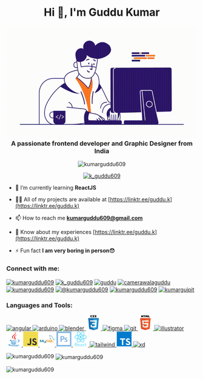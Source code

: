 <!--
**kumarguddu609/kumarguddu609** is a ✨ _special_ ✨ repository because its `README.md` (this file) appears on your GitHub profile.

Here are some ideas to get you started:

- 🔭 I’m currently working on ...
- 🌱 I’m currently learning ...
- 👯 I’m looking to collaborate on ...
- 🤔 I’m looking for help with ...
- 💬 Ask me about ...
- 📫 How to reach me: ...
- 😄 Pronouns: ...
- ⚡ Fun fact: ...
-->
<h1 align="center">Hi 👋, I'm Guddu Kumar</h1>
<img src="./gif.gif" align="right" alt="profile-gif" height="300px">
<h3 align="center">A passionate frontend developer and Graphic Designer from India</h3>

<p align="center"> <img src="https://komarev.com/ghpvc/?username=kumarguddu609&label=Profile%20views&color=0e75b6&style=flat" alt="kumarguddu609" /> </p>

<p align="center"> <a href="https://twitter.com/k_guddu609" target="blank"><img src="https://img.shields.io/twitter/follow/k_guddu609?logo=twitter&style=for-the-badge" alt="k_guddu609" /></a> </p>

- 🌱 I’m currently learning **ReactJS**

- 👨‍💻 All of my projects are available at [https://linktr.ee/guddu.k](https://linktr.ee/guddu.k)

- 📫 How to reach me **kumarguddu609@gmail.com**

- 📄 Know about my experiences [https://linktr.ee/guddu.k](https://linktr.ee/guddu.k)

- ⚡ Fun fact **I am very boring in person😯**

<h3 align="left">Connect with me:</h3>
<p align="left">
<a href="https://codepen.io/kumarguddu609" target="blank"><img align="center" src="https://raw.githubusercontent.com/rahuldkjain/github-profile-readme-generator/master/src/images/icons/Social/codepen.svg" alt="kumarguddu609" height="30" width="40" /></a>
<a href="https://twitter.com/k_guddu609" target="blank"><img align="center" src="https://raw.githubusercontent.com/rahuldkjain/github-profile-readme-generator/master/src/images/icons/Social/twitter.svg" alt="k_guddu609" height="30" width="40" /></a>
<a href="https://linkedin.com/in/guddu" target="blank"><img align="center" src="https://raw.githubusercontent.com/rahuldkjain/github-profile-readme-generator/master/src/images/icons/Social/linked-in-alt.svg" alt="guddu" height="30" width="40" /></a>
<a href="https://instagram.com/camerawalaguddu" target="blank"><img align="center" src="https://raw.githubusercontent.com/rahuldkjain/github-profile-readme-generator/master/src/images/icons/Social/instagram.svg" alt="camerawalaguddu" height="30" width="40" /></a>
<a href="https://www.codechef.com/users/kumarguddu609" target="blank"><img align="center" src="https://cdn.jsdelivr.net/npm/simple-icons@3.1.0/icons/codechef.svg" alt="kumarguddu609" height="30" width="40" /></a>
<a href="https://www.hackerrank.com/@kumarguddu609" target="blank"><img align="center" src="https://raw.githubusercontent.com/rahuldkjain/github-profile-readme-generator/master/src/images/icons/Social/hackerrank.svg" alt="@kumarguddu609" height="30" width="40" /></a>
<a href="https://www.leetcode.com/kumarguddu609" target="blank"><img align="center" src="https://raw.githubusercontent.com/rahuldkjain/github-profile-readme-generator/master/src/images/icons/Social/leet-code.svg" alt="kumarguddu609" height="30" width="40" /></a>
<a href="https://auth.geeksforgeeks.org/user/kumargujpit" target="blank"><img align="center" src="https://raw.githubusercontent.com/rahuldkjain/github-profile-readme-generator/master/src/images/icons/Social/geeks-for-geeks.svg" alt="kumargujpit" height="30" width="40" /></a>
</p>

<h3 align="left">Languages and Tools:</h3>
<p align="left"> <a href="https://angular.io" target="_blank" rel="noreferrer"> <img src="https://angular.io/assets/images/logos/angular/angular.svg" alt="angular" width="40" height="40"/> </a> <a href="https://www.arduino.cc/" target="_blank" rel="noreferrer"> <img src="https://cdn.worldvectorlogo.com/logos/arduino-1.svg" alt="arduino" width="40" height="40"/> </a> <a href="https://www.blender.org/" target="_blank" rel="noreferrer"> <img src="https://download.blender.org/branding/community/blender_community_badge_white.svg" alt="blender" width="40" height="40"/> </a> <a href="https://www.w3schools.com/css/" target="_blank" rel="noreferrer"> <img src="https://raw.githubusercontent.com/devicons/devicon/master/icons/css3/css3-original-wordmark.svg" alt="css3" width="40" height="40"/> </a> <a href="https://www.figma.com/" target="_blank" rel="noreferrer"> <img src="https://www.vectorlogo.zone/logos/figma/figma-icon.svg" alt="figma" width="40" height="40"/> </a> <a href="https://git-scm.com/" target="_blank" rel="noreferrer"> <img src="https://www.vectorlogo.zone/logos/git-scm/git-scm-icon.svg" alt="git" width="40" height="40"/> </a> <a href="https://www.w3.org/html/" target="_blank" rel="noreferrer"> <img src="https://raw.githubusercontent.com/devicons/devicon/master/icons/html5/html5-original-wordmark.svg" alt="html5" width="40" height="40"/> </a> <a href="https://www.adobe.com/in/products/illustrator.html" target="_blank" rel="noreferrer"> <img src="https://www.vectorlogo.zone/logos/adobe_illustrator/adobe_illustrator-icon.svg" alt="illustrator" width="40" height="40"/> </a> <a href="https://www.java.com" target="_blank" rel="noreferrer"> <img src="https://raw.githubusercontent.com/devicons/devicon/master/icons/java/java-original.svg" alt="java" width="40" height="40"/> </a> <a href="https://developer.mozilla.org/en-US/docs/Web/JavaScript" target="_blank" rel="noreferrer"> <img src="https://raw.githubusercontent.com/devicons/devicon/master/icons/javascript/javascript-original.svg" alt="javascript" width="40" height="40"/> </a> <a href="https://www.mysql.com/" target="_blank" rel="noreferrer"> <img src="https://raw.githubusercontent.com/devicons/devicon/master/icons/mysql/mysql-original-wordmark.svg" alt="mysql" width="40" height="40"/> </a> <a href="https://www.photoshop.com/en" target="_blank" rel="noreferrer"> <img src="https://raw.githubusercontent.com/devicons/devicon/master/icons/photoshop/photoshop-line.svg" alt="photoshop" width="40" height="40"/> </a> <a href="https://reactjs.org/" target="_blank" rel="noreferrer"> <img src="https://raw.githubusercontent.com/devicons/devicon/master/icons/react/react-original-wordmark.svg" alt="react" width="40" height="40"/> </a> <a href="https://tailwindcss.com/" target="_blank" rel="noreferrer"> <img src="https://www.vectorlogo.zone/logos/tailwindcss/tailwindcss-icon.svg" alt="tailwind" width="40" height="40"/> </a> <a href="https://www.typescriptlang.org/" target="_blank" rel="noreferrer"> <img src="https://raw.githubusercontent.com/devicons/devicon/master/icons/typescript/typescript-original.svg" alt="typescript" width="40" height="40"/> </a> <a href="https://www.adobe.com/products/xd.html" target="_blank" rel="noreferrer"> <img src="https://cdn.worldvectorlogo.com/logos/adobe-xd.svg" alt="xd" width="40" height="40"/> </a> </p>

<p><img align="left" src="https://github-readme-stats.vercel.app/api/top-langs?username=kumarguddu609&show_icons=true&locale=en&layout=compact" alt="kumarguddu609" /></p>

<p>&nbsp;<img align="center" src="https://github-readme-stats.vercel.app/api?username=kumarguddu609&show_icons=true&locale=en" alt="kumarguddu609" /></p>

<p><img align="center" src="https://github-readme-streak-stats.herokuapp.com/?user=kumarguddu609&" alt="kumarguddu609" /></p>
